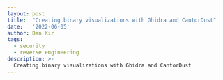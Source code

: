 ```yaml
---
layout: post
title:  "Creating binary visualizations with Ghidra and CantorDust"
date:   '2022-06-05'
author: Dan Kir
tags:   
  - security
  - reverse engineering
description: >-
  Creating binary visualizations with Ghidra and CantorDust
---
```

